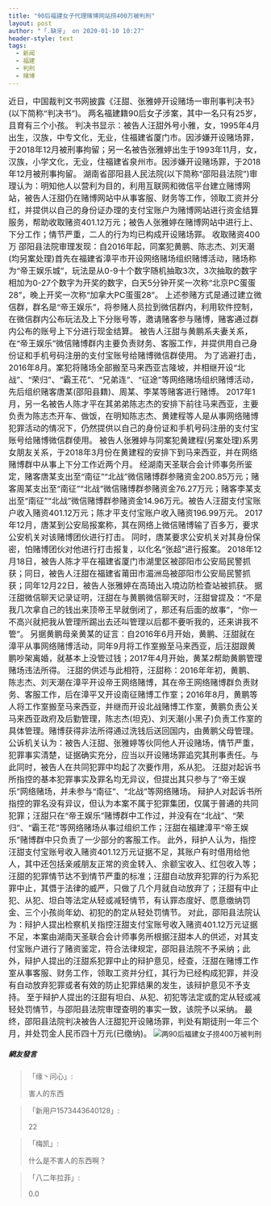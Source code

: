 ```yaml
---
title: "90后福建女子代理赌博网站捞400万被判刑"
layout: post
author: "「.缺牙」 on 2020-01-10 10:27"
header-style: text
tags:
  - 新闻
  - 福建
  - 判刑
  - 赌博
---
```


<span style="font-size: 16px;">近日，中国裁判文书网披露《汪甜、张雅婷开设赌场一审刑事判决书》(以下简称“判决书”)。</span>
<span style="font-size: 16px;">两名福建籍90后女子涉案，其中一名只有25岁，且育有三个小孩。</span>
<span style="font-size: 16px;">判决书显示：被告人汪甜外号小雅，女，1995年4月出生，汉族，中专文化，无业，住福建省厦门市。因涉嫌开设赌场罪，于2018年12月被刑事拘留；另一名被告张雅婷出生于1993年11月，女，汉族，小学文化，无业，住福建省泉州市。因涉嫌开设赌场罪，于2018年12月被刑事拘留。</span>
<span style="font-size: 16px;">湖南省邵阳县人民法院(以下简称“邵阳县法院”)审理认为：明知他人以营利为目的，利用互联网和微信平台建立赌博网站，被告人汪甜仍在赌博网站中从事客服、财务等工作，领取工资并分红，并提供以自己的身份证办理的支付宝账户为赌博网站进行资金结算服务，帮助收取赌资401.12万元；被告人张雅婷在赌博网站中进行上、下分工作；情节严重，二人的行为均已构成开设赌场罪。</span>
<span style="font-size: 16px;">收取赌资400万</span>
<span style="font-size: 16px;">邵阳县法院审理发现：自2016年起，同案犯黄鹏、陈志杰、刘天潮(均另案处理)首先在福建省漳平市开设网络赌场组织赌博活动，赌场称为“帝王娱乐城”，玩法是从0-9十个数字随机抽取3次，3次抽取的数字相加为0-27个数字为开奖的数字，白天5分钟开奖一次称“北京PC蛋蛋28”，晚上开奖一次称“加拿大PC蛋蛋28”。</span>
<span style="font-size: 16px;">上述参赌方式是通过建立微信群，群名是“帝王娱乐”，将参赌人员拉到微信群内，利用软件控制，在微信群内公布玩法及上下分账号等，邀请赌客参与赌博，赌客通过群内公布的账号上下分进行现金结算。</span>
<span style="font-size: 16px;">被告人汪甜与黄鹏系夫妻关系，在“帝王娱乐”微信赌博群内主要负责财务、客服工作，并提供用自己身份证和手机号码注册的支付宝账号给赌博微信群使用。</span>
<span style="font-size: 16px;">为了逃避打击，2016年8月。案犯将赌场全部搬至马来西亚吉隆坡，并相继开设“北战”、“荣归”、“霸王花”、“兄弟连”、“征途”等网络赌场组织赌博活动，先后组织赌客唐某(邵阳县籍)、周某、李某等赌客进行赌博。</span>
<span style="font-size: 16px;">2017年1月，另一名被告人陈才平在其弟弟陈志杰的安排下前往马来西亚，主要负责为陈志杰开车、做饭，在明知陈志杰、黄建程等人是从事网络赌博犯罪活动的情况下，仍然提供以自己的身份证和手机号码注册的支付宝账号给赌博微信群使用。</span>
<span style="font-size: 16px;">被告人张雅婷与同案犯黄建程(另案处理)系男女朋友关系，于2018年3月份在黄建程的安排下到马来西亚，并在网络赌博群中从事上下分工作近两个月。</span>
<span style="font-size: 16px;">经湖南天圣联合会计师事务所鉴定，赌客唐某支出至“南征”“北战”微信赌博群参赌资金200.85万元；赌客周某支出至“南征”“北战”微信赌博群参赌资金76.27万元；赌客李某支出至“南征”“北战”微信赌博群参赌资金14.96万元。被告人汪甜支付宝账户收入赌资401.12万元；陈才平支付宝账户收入赌资196.99万元。</span>
<span style="font-size: 16px;">2017年12月，唐某到公安局报案称，其在网络上微信赌博输了百多万，要求公安机关对该赌博团伙进行打击。</span>
<span style="font-size: 16px;">同时，唐某要求公安机关对其身份保密，怕赌博团伙对他进行打击报复，以化名“张超”进行报案。</span>
<span style="font-size: 16px;">2018年12月18日，被告人陈才平在福建省厦门市湖里区被邵阳市公安局民警抓获；同日，被告人汪甜在福建省莆田市湄洲岛被邵阳市公安局民警抓获；同年12月22日，被告人张雅婷在高琦出入境边防检查站被抓获。</span>
<span style="font-size: 16px;">据汪甜微信聊天记录证明，汪甜在与黄鹏微信聊天时，汪甜曾提及：“不是我几次拿自己的钱出来顶帝王早就倒闭了，那还有后面的故事”，“你一不高兴就把我从管理所踢出去还叫管理以后都不要听我的，还来讲我不管”。</span>
<span style="font-size: 16px;">另据黄鹏母亲黄某的证言：自2016年6月开始，黄鹏、汪甜就在漳平从事网络赌博活动，同年9月将工作室搬至马来西亚，后汪甜跟黄鹏吵架离婚，就基本上没管过钱；2017年4月开始，黄某2帮助黄鹏管理赌场违法所得。</span>
<span style="font-size: 16px;">汪甜的供述与此相符，汪甜称：2016年年初，黄鹏、陈志杰、刘天潮在漳平开设帝王网络赌博，其在帝王网络赌博群负责财务、客服工作，后在漳平又开设南征赌博工作室；2016年8月，黄鹏等人将工作室搬至马来西亚，并继而开设北战赌博工作室，黄鹏负责公关马来西亚政府及后勤管理，陈志杰(坦克)、刘天潮(小黑子)负责工作室的具体管理。赌博获得非法所得通过洗钱后送回国内，由黄鹏父母管理。</span>
<span style="font-size: 16px;">公诉机关认为：被告人汪甜、张雅婷等伙同他人开设赌场，情节严重，犯罪事实清楚，证据确实充分，应当以开设赌场罪追究其刑事责任。与此同时，被告人在共同犯罪中均起了次要作用，系从犯。</span>
<span style="font-size: 16px;">汪甜对起诉书所指控的基本犯罪事实及罪名均无异议，但提出其只参与了“帝王娱乐”网络赌场，并未参与“南征”、“北战”等网络赌场。</span>
<span style="font-size: 16px;">辩护人对起诉书所指控的罪名没有异议，但认为本案不属于犯罪集团，仅属于普通的共同犯罪；汪甜只在“帝王娱乐”赌博群中工作过，并没有在“北战”、“荣归”、“霸王花”等网络赌场从事过组织工作；汪甜在福建漳平“帝王娱乐”赌博群中只负责了一少部分的客服工作。</span>
<span style="font-size: 16px;">此外，辩护人认为，指控汪甜支付宝账号收入赌资401.12万元证据不足，其账户有时借用给他人，其中还包括亲戚朋友正常的资金转入、余额宝收入、红包收入等；汪甜的犯罪情节达不到情节严重的标准；汪甜自动放弃犯罪的行为系犯罪中止，其慑于法律的威严，只做了几个月就自动放弃了；汪甜有中止犯、从犯、坦白等法定从轻或减轻情节，有认罪态度好、愿意缴纳罚金、三个小孩尚年幼、初犯的酌定从轻处罚情节。</span>
<span style="font-size: 16px;">对此，邵阳县法院认为：辩护人提出检察机关指控汪甜支付宝账号收入赌资401.12万元证据不足，本案由湖南天圣联合会计师事务所根据汪甜本人的供述，对其支付宝账户进行了赌资鉴定，符合法律规定，邵阳县法院不予采纳；此外，辩护人提出的汪甜系犯罪中止的辩护意见，经查，汪甜在赌博工作室从事客服、财务工作，领取工资并分红，其行为已经构成犯罪，并没有自动放弃犯罪或者有效的防止犯罪结果的发生，该辩护意见不予支持。</span>
<span style="font-size: 16px;">至于辩护人提出的汪甜有坦白、从犯、初犯等法定或酌定从轻或减轻处罚情节，与邵阳县法院审理查明的事实一致，该院予以采纳。</span>
<span style="font-size: 16px;">最终，邵阳县法院判决被告人汪甜犯开设赌场罪，判处有期徒刑一年三个月，并处罚金人民币四十万元(已缴纳)。</span>
<img src="http://images.feileyuan.com/images/ueditor/202001101027000050.jpeg" title="两90后福建女子捞400万被判刑" alt="两90后福建女子捞400万被判刑">

##### 網友發言 
> 「缘丶问心」:
> <p>害人的东西</p>

> 「新用户1573443640128」:
> <p>22</p>

> 「梅凯」:
> <p>什么是不害人的东西啊？</p>

> 「八二年拉菲」:
> <p>0.0</p>


